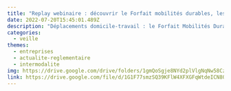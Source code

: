 ```yaml
---
title: "Replay webinaire : découvrir le Forfait mobilités durables, les attestations de covoiturage et les résultats du Baromètre FMD édition 2022 - 12 juillet 2022"
date: 2022-07-20T15:45:01.489Z
description: "Déplacements domicile-travail : le Forfait Mobilités Durables, qu'est ce que c'est ? Comment ça marche ? Quels justificatifs fournir pour en bénéficier ? Quelles est la progression de ce dispositif de soutien au salariés / agents qui se déplacent via des mode de mobilités doux et vertueux ? Décryptage en vidéo à l'occasion du webinaire du 12 juillet dernier organisé par les équipe du Registre de preuve de covoiturage."
categories: 
  - veille
themes: 
  - entreprises
  - actualite-reglementaire
  - intermodalite
img: https://drive.google.com/drive/folders/1gmQoSgje8NYd2plVlgNqNw58Cz1dqdnI
link: https://drive.google.com/file/d/1G1F77smzSQ39KFlW4XFXGFqWtdeICN80/view
---
```


